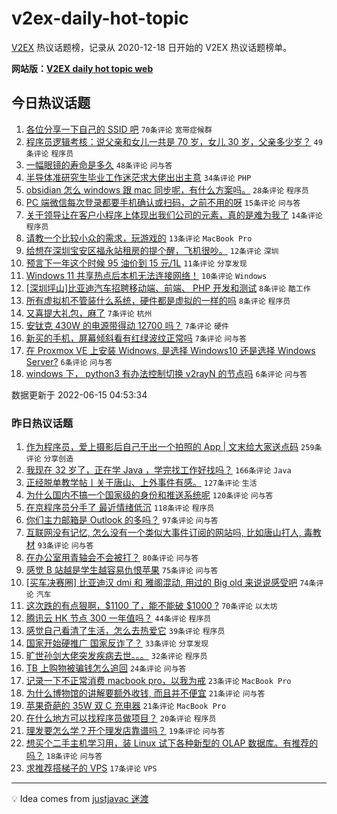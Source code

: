 # v2ex-daily-hot-topic

[V2EX](https://www.v2ex.com/) 热议话题榜，记录从 2020-12-18 日开始的 V2EX 热议话题榜单。

**网站版：[V2EX daily hot topic web](https://boojack.github.io/v2ex-daily-hot-topic-web/)**

## 今日热议话题

<!-- TODAY BEGIN -->

1. [各位分享一下自己的 SSID 吧](https://www.v2ex.com/t/859713) `70条评论` `宽带症候群`
1. [程序员逻辑考核：说父亲和女儿一共是 70 岁，女儿 30 岁，父亲多少岁？](https://www.v2ex.com/t/859681) `49条评论` `程序员`
1. [一幅眼镜的寿命是多久](https://www.v2ex.com/t/859701) `48条评论` `问与答`
1. [半导体准研究生毕业工作迷茫求大佬出出主意](https://www.v2ex.com/t/859712) `34条评论` `PHP`
1. [obsidian 怎么 windows 跟 mac 同步呢，有什么方案吗。](https://www.v2ex.com/t/859700) `28条评论` `程序员`
1. [PC 端微信每次登录都要手机确认或扫码，之前不用的呀](https://www.v2ex.com/t/859692) `15条评论` `问与答`
1. [关于领导让在客户小程序上体现出我们公司的元素，真的是难为我了](https://www.v2ex.com/t/859727) `14条评论` `程序员`
1. [请教一个比较小众的需求，玩游戏的](https://www.v2ex.com/t/859688) `13条评论` `MacBook Pro`
1. [给想在深圳宝安区福永站租房的提个醒，飞机很吵。](https://www.v2ex.com/t/859725) `12条评论` `深圳`
1. [预言下一年这个时候 95 油价到 15 元/1L](https://www.v2ex.com/t/859694) `11条评论` `分享发现`
1. [Windows 11 共享热点后本机无法连接网络！](https://www.v2ex.com/t/859719) `10条评论` `Windows`
1. [[深圳坪山]比亚迪汽车招聘移动端、前端、 PHP 开发和测试](https://www.v2ex.com/t/859684) `8条评论` `酷工作`
1. [所有虚拟机不管装什么系统，硬件都是虚拟的一样的吗](https://www.v2ex.com/t/859679) `8条评论` `程序员`
1. [又喜提大礼包，麻了](https://www.v2ex.com/t/859729) `7条评论` `杭州`
1. [安钛克 430W 的电源带得动 12700 吗？](https://www.v2ex.com/t/859672) `7条评论` `硬件`
1. [新买的手机，屏幕倾斜看有红绿波纹正常吗](https://www.v2ex.com/t/859671) `7条评论` `问与答`
1. [在 Proxmox VE 上安装 Widnows, 是选择 Windows10 还是选择 Windows Server?](https://www.v2ex.com/t/859697) `6条评论` `问与答`
1. [windows 下， python3 有办法控制切换 v2rayN 的节点吗](https://www.v2ex.com/t/859685) `6条评论` `问与答`

数据更新于 2022-06-15 04:53:34

<!-- TODAY END -->

### 昨日热议话题

<!-- YESTERDAY BEGIN -->

1. [作为程序员，爱上摄影后自己干出一个拍照的 App | 文末给大家送点码](https://www.v2ex.com/t/859469) `259条评论` `分享创造`
1. [我现在 32 岁了，正在学 Java ，学完找工作好找吗？](https://www.v2ex.com/t/859436) `166条评论` `Java`
1. [正经脱单教学帖丨关于唐山、上外事件有感。](https://www.v2ex.com/t/859497) `127条评论` `生活`
1. [为什么国内不搞一个国家级的身份和推送系统呢](https://www.v2ex.com/t/859451) `120条评论` `问与答`
1. [在京程序员分手了 最近情绪低沉](https://www.v2ex.com/t/859483) `118条评论` `程序员`
1. [你们主力邮箱是 Outlook 的多吗？](https://www.v2ex.com/t/859449) `97条评论` `问与答`
1. [互联网没有记忆, 怎么没有一个类似大事件订阅的网站吗, 比如唐山打人, 毒教材](https://www.v2ex.com/t/859542) `93条评论` `问与答`
1. [在办公室用青轴会不会被打？](https://www.v2ex.com/t/859459) `80条评论` `问与答`
1. [感觉 B 站越是学生越容易仇恨苹果](https://www.v2ex.com/t/859551) `75条评论` `问与答`
1. [[买车决赛圈] 比亚迪汉 dmi 和 雅阁混动, 用过的 Big old 来说说感受吧](https://www.v2ex.com/t/859546) `74条评论` `汽车`
1. [这次跌的有点狠啊，$1100 了，能不能破 $1000 ?](https://www.v2ex.com/t/859441) `70条评论` `以太坊`
1. [腾讯云 HK 节点 300 一年值吗？](https://www.v2ex.com/t/859587) `44条评论` `程序员`
1. [感觉自己看清了生活，怎么去热爱它](https://www.v2ex.com/t/859562) `39条评论` `程序员`
1. [国家开始硬推广 国家反诈了？](https://www.v2ex.com/t/859599) `33条评论` `分享发现`
1. [旷世孙剑大佬突发疾病去世。。。](https://www.v2ex.com/t/859511) `32条评论` `程序员`
1. [TB 上购物被骗钱怎么追回](https://www.v2ex.com/t/859505) `24条评论` `问与答`
1. [记录一下不正常消费 macbook pro，以我为戒](https://www.v2ex.com/t/859565) `23条评论` `MacBook Pro`
1. [为什么博物馆的讲解要额外收钱, 而且并不便宜](https://www.v2ex.com/t/859638) `21条评论` `问与答`
1. [苹果奇葩的 35W 双 C 充电器](https://www.v2ex.com/t/859531) `21条评论` `MacBook Pro`
1. [在什么地方可以找程序员做项目？](https://www.v2ex.com/t/859482) `20条评论` `程序员`
1. [理发要怎么学？开个理发店靠谱吗？](https://www.v2ex.com/t/859489) `19条评论` `问与答`
1. [想买个二手主机学习用，装 Linux 试下各种新型的 OLAP 数据库。有推荐的吗？](https://www.v2ex.com/t/859612) `18条评论` `问与答`
1. [求推荐搭梯子的 VPS](https://www.v2ex.com/t/859557) `17条评论` `VPS`

<!-- YESTERDAY END -->

---

💡 Idea comes from [justjavac 迷渡](https://github.com/justjavac/)
